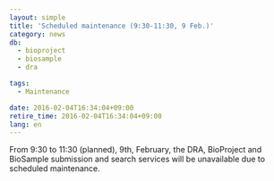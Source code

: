 ```yaml
---
layout: simple
title: 'Scheduled maintenance (9:30-11:30, 9 Feb.)'
category: news
db:
  - bioproject
  - biosample
  - dra

tags:
  - Maintenance

date: 2016-02-04T16:34:04+09:00
retire_time: 2016-02-04T16:34:04+09:00
lang: en
---
```


From 9:30 to 11:30 (planned), 9th, February, the DRA, BioProject and BioSample submission and search services will be unavailable due to scheduled maintenance.
